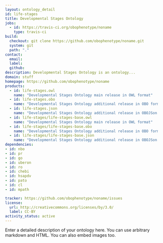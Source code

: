```yaml
---
layout: ontology_detail
id: life-stages
title: Developmental Stages Ontology
jobs:
  - id: https://travis-ci.org/obophenotype/noname
    type: travis-ci
build:
  checkout: git clone https://github.com/obophenotype/noname.git
  system: git
  path: "."
contact:
  email: 
  label: 
  github: 
description: Developmental Stages Ontology is an ontology...
domain: stuff
homepage: https://github.com/obophenotype/noname
products:
  - id: life-stages.owl
    name: "Developmental Stages Ontology main release in OWL format"
  - id: life-stages.obo
    name: "Developmental Stages Ontology additional release in OBO format"
  - id: life-stages.json
    name: "Developmental Stages Ontology additional release in OBOJSon format"
  - id: life-stages/life-stages-base.owl
    name: "Developmental Stages Ontology main release in OWL format"
  - id: life-stages/life-stages-base.obo
    name: "Developmental Stages Ontology additional release in OBO format"
  - id: life-stages/life-stages-base.json
    name: "Developmental Stages Ontology additional release in OBOJSon format"
dependencies:
- id: nbo
- id: pr
- id: go
- id: uberon
- id: ro
- id: chebi
- id: hsapdv
- id: pato
- id: cl
- id: mpath

tracker: https://github.com/obophenotype/noname/issues
license:
  url: http://creativecommons.org/licenses/by/3.0/
  label: CC-BY
activity_status: active
---
```


Enter a detailed description of your ontology here. You can use arbitrary markdown and HTML.
You can also embed images too.

